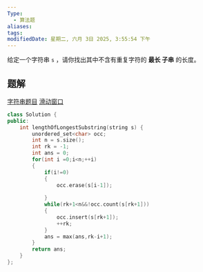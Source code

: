 ```yaml
---
Type:
  - 算法题
aliases: 
tags: 
modifiedDate: 星期二, 六月 3日 2025, 3:55:54 下午
---
```

给定一个字符串 `s` ，请你找出其中不含有重复字符的 **最长 子串** 的长度。

## 题解

[字符串题目](字符串题目.md)
[滑动窗口](滑动窗口.md)

```cpp
class Solution {
public:
    int lengthOfLongestSubstring(string s) {
        unordered_set<char> occ;
        int n = s.size();
        int rk = -1;
        int ans = 0;
        for(int i =0;i<n;++i)
        {
            if(i!=0)
            {
                occ.erase(s[i-1]);
                
            }
            while(rk+1<n&&!occ.count(s[rk+1]))
            {
                occ.insert(s[rk+1]);
                ++rk;
            }
            ans = max(ans,rk-i+1);
        }
        return ans;
    }
};
```

